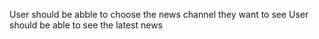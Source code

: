 User should be abble to choose the news channel they want to see
User should be able to see the latest news
